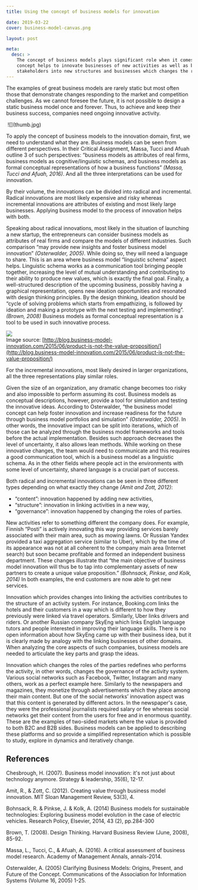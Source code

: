 ```yaml
---
title: Using the concept of business models for innovation

date: 2019-03-22
cover: business-model-canvas.png

layout: post

meta:
  desc: >
    The concept of business models plays significant role when it comes to innovation of different types. Using the
    concept helps to innovate businesses of new activities as well as businesses connecting existing
    stakeholders into new structures and businesses which changes the roles of existing parties.
---
```


<div data-excerpt>

The examples of great business models are rarely static but most often those that demonstrate changes responding to the
market and competition challenges. As we cannot foresee the future, it is not possible to design a static business model
once and forever. Thus, to achieve and keep their business success, companies need ongoing innovative activity.

</div>

<div class="small" markdown="1">

<Image caption="Image source: https://designbusinesscouncil.com/workshops/building-a-business-model/">
![](thumb.jpg)
</Image>

</div>

To apply the concept of business models to the innovation domain, first, we need to understand what they are. Business
models can be seen from different perspectives. In their Critical Assignment, Massa, Tucci and Afuah outline 3 of such
perspectives: “business models as attributes of real firms, business models as cognitive/linguistic schemas, and
business models as formal conceptual representations of how a business functions” _(Massa, Tucci and Afuah, 2016)_. And
all the three interpretations can be used for innovation.

By their volume, the innovations can be divided into radical and incremental. Radical innovations are most likely
expensive and risky whereas incremental innovations are attributes of existing and most likely large businesses.
Applying business model to the process of innovation helps with both.

Speaking about radical innovations, most likely in the situation of launching a new startup, the entrepreneurs can
consider business models as attributes of real firms and compare the models of different industries. Such comparison
“may provide new insights and foster business model innovation” _(Osterwalder, 2005)_. While doing so, they will need a
language to share. This is an area where business model “linguistic schema” aspect helps. Linguistic schema works as a
communication tool bringing people together, increasing the level of mutual understanding and contributing to their
ability to produce new values, which is exactly the final goal. Finally, a well-structured description of the upcoming
business, possibly having a graphical representation, opens new ideation opportunities and resonated with design
thinking principles. By the design thinking, ideation should be “cycle of solving problems which starts from
empathizing, is followed by ideation and making a prototype with the next testing and implementing”. _(Brown, 2008)_
Business models as formal conceptual representation is a tool to be used in such innovative process.

<div class="small" markdown="1">

![](business-model-canvas.png)<br/>
Image source:
[http://blog.business-model-innovation.com/2015/06/product-is-not-the-value-proposition/](http://blog.business-model-innovation.com/2015/06/product-is-not-the-value-proposition/)

</div>

For the incremental innovations, most likely desired in larger organizations, all the three representations play similar
roles.

Given the size of an organization, any dramatic change becomes too risky and also impossible to perform assuming its
cost. Business models as conceptual descriptions, however, provide a tool for simulation and testing the innovative
ideas. According to Osterwalder, “the business model concept can help foster innovation and increase readiness for the
future through business model portfolios and simulation” _(Osterwalder, 2005)_. In other words, the innovative impact can
be split into iterations, which of those can be analyzed through the business model frameworks and tools before the
actual implementation. Besides such approach decreases the level of uncertainty, it also allows lean methods. While
working on these innovative changes, the team would need to communicate and this requires a good communication tool,
which is a business model as a linguistic schema. As in the other fields where people act in the environments with some
level of uncertainty, shared language is a crucial part of success.

Both radical and incremental innovations can be seen in three different types depending on what exactly they change
_(Amit and Zott, 2012)_:

- “content”: innovation happened by adding new activities,
- “structure”: innovation in linking activities in a new way,
- “governance”: innovation happened by changing the roles of parties.

New activities refer to something different the company does. For example, Finnish “Posti” is actively innovating this
way providing services barely associated with their main area, such as mowing lawns. Or Russian Yandex provided a taxi
aggregation service (similar to Uber), which by the time of its appearance was not at all coherent to the company main
area (Internet search) but soon became profitable and formed an independent business department. These changes
illustrate that “the main objective of business model innovation will thus be to tap into complementary assets of new
partners to create a unique value proposition.” _(Bohnsack, Pinkse, and Kolk, 2014)_ In both examples, the end customers
are now able to get new services.

Innovation which provides changes into linking the activities contributes to the structure of an activity system. For
instance, Booking.com links the hotels and their customers in a way which is different to how they previously were linked
via travel operators. Similarly, Uber links drivers and riders. Or another Russian company SkyEng which links English
language tutors and people interested in improving their language skills. There is no open information about how SkyEng
came up with their business idea, but it is clearly made by analogy with the linking businesses of other domains. When
analyzing the core aspects of such companies, business models are needed to articulate the key parts and grasp the
ideas.

Innovation which changes the roles of the parties redefines who performs the activity, in other words, changes the
governance of the activity system. Various social networks such as Facebook, Twitter, Instagram and many others, work as
a perfect example here. Similarly to the newspapers and magazines, they monetize through advertisements which they place
among their main content. But one of the social networks’ innovation aspect was that this content is generated by
different actors. In the newspaper's case, they were the professional journalists required salary or fee whereas social
networks get their content from the users for free and in enormous quantity. These are the examples of two-sided markets
where the value is provided to both B2C and B2B sides. Business models can be applied to describing these platforms and
so provide a simplified representation which is possible to study, explore in dynamics and iteratively change.

## References

Chesbrough, H. (2007). Business model innovation: it's not just about technology anymore. Strategy & leadership, 35(6),
12-17.

Amit, R., & Zott, C. (2012). Creating value through business model innovation. MIT Sloan Management Review, 53(3), 4.

Bohnsack, R. & Pinkse, J. & Kolk, A. (2014) Business models for sustainable technologies: Exploring business model
evolution in the case of electric vehicles. Research Policy, Elsevier, 2014, 43 (2), pp.284-300

Brown, T. (2008). Design Thinking. Harvard Business Review (June, 2008), 85-92.

Massa, L., Tucci, C., & Afuah, A. (2016). A critical assessment of business model research. Academy of Management
Annals, annals-2014.

Osterwalder, A. (2005) Clarifying Business Models: Origins, Present, and Future of the Concept. Communications of the
Association for Information Systems (Volume 16, 2005) 1-25.
